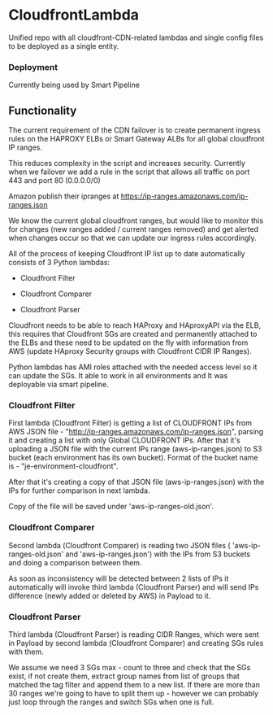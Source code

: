 # CloudfrontLambda
Unified repo with all cloudfront-CDN-related lambdas and single config files to be deployed as a single entity.

### Deployment
Currently being used by Smart Pipeline



## Functionality 

The current requirement of the CDN failover is to create permanent ingress rules on the HAPROXY ELBs or Smart Gateway ALBs for all global cloudfront IP ranges.

This reduces complexity in the script and increases security. Currently when we failover we add a rule in the script that allows all traffic on port 443 and port 80 (0.0.0.0/0)

Amazon publish their ipranges at https://ip-ranges.amazonaws.com/ip-ranges.json

We know the current global cloudfront ranges, but would like to monitor this for changes (new ranges added / current ranges removed) and get alerted when changes occur so that we can update our ingress rules accordingly.


All of the process of keeping Cloudfront IP list up to date automatically consists of 3 Python lambdas:

- Сloudfront Filter

- Сloudfront Сomparer

- Cloudfront Parser 


Cloudfront needs to be able to reach HAProxy and HAproxyAPI via the ELB, this requires that Cloudfront SGs are created and permanently attached to the ELBs and these need to be updated on the fly with information from AWS (update HAproxy Security groups with Cloudfront CIDR IP Ranges).

Python lambdas has AMI roles attached with the needed access level so it can update the SGs.
It able to work in all environments and It was deployable via smart pipeline.


### Cloudfront Filter

First lambda (Сloudfront Filter) is getting a list of CLOUDFRONT IPs from AWS JSON file - "http://ip-ranges.amazonaws.com/ip-ranges.json", parsing it and creating a list with only Global CLOUDFRONT IPs. After that it's uploading a JSON file with the current IPs range (aws-ip-ranges.json) to S3 bucket (each environment has its own bucket). Format of the bucket name is - "je-environment-cloudfront".

After that it's creating a copy of that JSON file (aws-ip-ranges.json) with the IPs for further comparison in next lambda. 

Copy of the file will be saved under 'aws-ip-ranges-old.json'.


### Cloudfront Comparer

Second lambda (Сloudfront Сomparer) is reading two JSON files ( 'aws-ip-ranges-old.json' and 'aws-ip-ranges.json') with the IPs from S3 buckets and doing a comparison between them.

As soon as inconsistency will be detected between 2 lists of IPs it automatically will invoke third lambda (Cloudfront Parser) and will send IPs difference (newly added or deleted by AWS) in Payload to it.



### Cloudfront Parser

Third lambda (Cloudfront Parser) is reading CIDR Ranges, which were sent in Payload by second lambda (Сloudfront Сomparer) and creating SGs rules with them.

We assume we need 3 SGs max - count to three and check that the SGs exist, if not create them, extract group names from list of groups that matched the tag filter and append them to a new list. If there are more than 30 ranges we're going to have to split them up - however we can probably just loop through the ranges and switch SGs when one is full.
